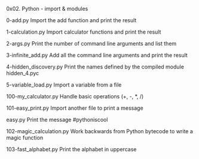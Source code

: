 0x02. Python - import & modules

0-add.py
Import the add function and print the result

1-calculation.py
Import calculator functions and print the result

2-args.py
Print the number of command line arguments and list them

3-infinite_add.py
Add all the command line arguments and print the result

4-hidden_discovery.py
Print the names defined by the compiled module hidden_4.pyc

5-variable_load.py
Import a variable from a file

100-my_calculator.py
Handle basic operations (+, -, *, /)

101-easy_print.py
Import another file to print a message

easy.py
Print the message #pythoniscool

102-magic_calculation.py
Work backwards from Python bytecode to write a magic function

103-fast_alphabet.py
Print the alphabet in uppercase
